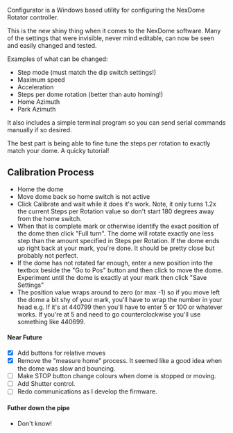 Configurator is a Windows based utility for configuring the NexDome Rotator controller.

This is the new shiny thing when it comes to the NexDome software. Many of the settings that were invisible, never mind editable, can now be seen and easily changed and tested.

Examples of what can be changed:
- Step mode (must match the dip switch settings!)
- Maximum speed
- Acceleration
- Steps per dome rotation (better than auto homing!)
- Home Azimuth
- Park Azimuth

It also includes a simple terminal program so you can send serial commands manually if so desired.

The best part is being able to fine tune the steps per rotation to exactly match your dome. A quicky tutorial!
## Calibration Process ##
 - Home the dome
 - Move dome back so home switch is not active
 - Click Calibrate and wait while it does it's work. Note, it only turns 1.2x the current Steps per Rotation value so don't start 180 degrees away from the home switch.
 - When that is complete mark or otherwise identify the exact position of the dome then click "Full turn". The dome will rotate exactly one less step than the amount specified in Steps per Rotation. If the dome ends up right back at your mark, you're done. It should be pretty close but probably not perfect.
 - If the dome has not rotated far enough, enter a new position into the textbox beside the "Go to Pos" button and then click to move the dome. Experiment until the dome is exactly at your mark then click "Save Settings"
 - The position value wraps around to zero (or max -1) so if you move left the dome a bit shy of your mark, you'll have to wrap the number in your head e.g. If it's at 440799 then you'll have to enter 5 or 100 or whatever works. If you're at 5 and need to go counterclockwise you'll use something like 440699.
 
 #### Near Future ####
 - [x] Add buttons for relative moves
 - [x] Remove the "measure home" process. It seemed like a good idea when the dome was slow and bouncing.
 - [ ] Make STOP button change colours when dome is stopped or moving.
 - [ ] Add Shutter control.
 - [ ] Redo communications as I develop the firmware.
 
 #### Futher down the pipe ####
 - Don't know!
 
